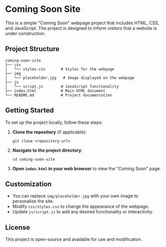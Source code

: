 # Coming Soon Site

This is a simple "Coming Soon" webpage project that includes HTML, CSS, and JavaScript. The project is designed to inform visitors that a website is under construction.

## Project Structure

```
coming-soon-site
├── css
│   └── styles.css       # Styles for the webpage
├── img
│   └── placeholder.jpg   # Image displayed on the webpage
├── js
│   └── script.js        # JavaScript functionality
├── index.html           # Main HTML document
└── README.md            # Project documentation
```

## Getting Started

To set up the project locally, follow these steps:

1. **Clone the repository** (if applicable):
   ```
   git clone <repository-url>
   ```

2. **Navigate to the project directory**:
   ```
   cd coming-soon-site
   ```

3. **Open `index.html` in your web browser** to view the "Coming Soon" page.

## Customization

- You can replace `img/placeholder.jpg` with your own image to personalize the site.
- Modify `css/styles.css` to change the appearance of the webpage.
- Update `js/script.js` to add any desired functionality or interactivity.

## License

This project is open-source and available for use and modification.